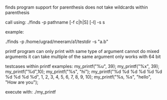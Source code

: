 finds program
support for parenthesis
does not take wildcards within parenthesis

call using:
./finds -p pathname [-f c|h|S] [-l] -s s

example:

./finds -p /home/ugrad/meeram/a1/testdir -s "a.b"


printf program
can only print with same type of argument cannot do mixed arguments
it can take multiple of the same argument
only works with 64 bit

testcases within printf
examples:
  my_printf("%u", 39);
  my_printf("%x", 39);
  my_printf("%d",10);
  my_printf("%s", "hi");
  my_printf("%d %d %d %d %d %d %d %d %d %d", 1, 2, 3, 4, 5, 6, 7, 8, 9, 10);
  my_printf("%s, %s", "hello", "How are you");
  
execute with:
./my_printf
